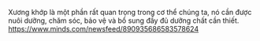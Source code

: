 Xương khớp là một phần rất quan trọng trong cơ thể chúng ta, nó cần được nuôi dưỡng, chăm sóc, bảo vệ và bổ sung đầy đủ dưỡng chất cần thiết.
https://www.minds.com/newsfeed/890935686583578624
